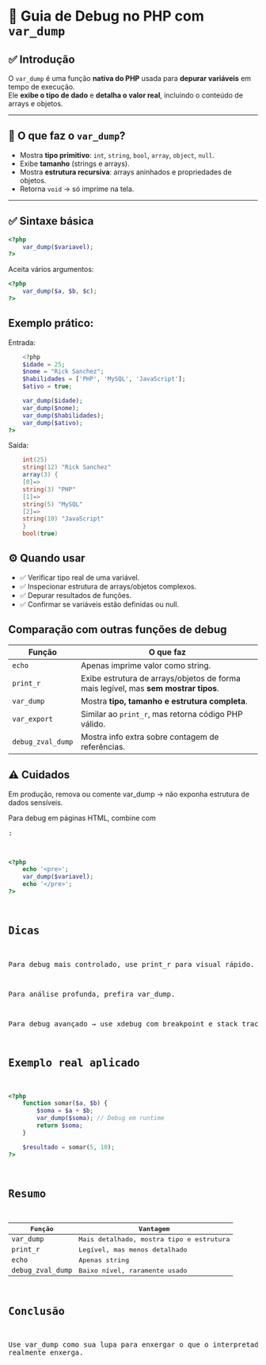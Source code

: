 # 📌 Guia de Debug no PHP com `var_dump`

## ✅ Introdução

O `var_dump` é uma função **nativa do PHP** usada para **depurar variáveis** em tempo de execução.  
Ele **exibe o tipo de dado** e **detalha o valor real**, incluindo o conteúdo de arrays e objetos.

---

## 🧩 O que faz o `var_dump`?

- Mostra **tipo primitivo**: `int`, `string`, `bool`, `array`, `object`, `null`.
- Exibe **tamanho** (strings e arrays).
- Mostra **estrutura recursiva**: arrays aninhados e propriedades de objetos.
- Retorna `void` → só imprime na tela.

---

## ✅ Sintaxe básica

```php
<?php
    var_dump($variavel);
?>
```

Aceita vários argumentos:

```php
<?php
    var_dump($a, $b, $c);
?>
```

## Exemplo prático:
Entrada:

```php
    <?php
    $idade = 25;
    $nome = "Rick Sanchez";
    $habilidades = ['PHP', 'MySQL', 'JavaScript'];
    $ativo = true;

    var_dump($idade);
    var_dump($nome);
    var_dump($habilidades);
    var_dump($ativo);
?>
```

Saída:

```csharp
    int(25)
    string(12) "Rick Sanchez"
    array(3) {
    [0]=>
    string(3) "PHP"
    [1]=>
    string(5) "MySQL"
    [2]=>
    string(10) "JavaScript"
    }
    bool(true)
```

## ⚙️ Quando usar

- ✅ Verificar tipo real de uma variável.
- ✅ Inspecionar estrutura de arrays/objetos complexos.
- ✅ Depurar resultados de funções.
- ✅ Confirmar se variáveis estão definidas ou null.


## Comparação com outras funções de debug

| Função            | O que faz                                                                           |
| ----------------- | ----------------------------------------------------------------------------------- |
| `echo`            | Apenas imprime valor como string.                                                   |
| `print_r`         | Exibe estrutura de arrays/objetos de forma mais legível, mas **sem mostrar tipos**. |
| `var_dump`        | Mostra **tipo, tamanho e estrutura completa**.                                      |
| `var_export`      | Similar ao `print_r`, mas retorna código PHP válido.                                |
| `debug_zval_dump` | Mostra info extra sobre contagem de referências.                                    |

## ⚠️ Cuidados

Em produção, remova ou comente var_dump → não exponha estrutura de dados sensíveis.

Para debug em páginas HTML, combine com <pre>:

```php
<?php
    echo '<pre>';
    var_dump($variavel);
    echo '</pre>';
?>
```

##  Dicas

Para debug mais controlado, use print_r para visual rápido.

Para análise profunda, prefira var_dump.

Para debug avançado → use xdebug com breakpoint e stack trace.

## Exemplo real aplicado

```php
<?php
    function somar($a, $b) {
        $soma = $a + $b;
        var_dump($soma); // Debug em runtime
        return $soma;
    }

    $resultado = somar(5, 10);
?>
```

## Resumo

| Função            | Vantagem                                |
| ----------------- | --------------------------------------- |
| `var_dump`        | Mais detalhado, mostra tipo e estrutura |
| `print_r`         | Legível, mas menos detalhado            |
| `echo`            | Apenas string                           |
| `debug_zval_dump` | Baixo nível, raramente usado            |

## Conclusão 
Use var_dump como sua lupa para enxergar o que o interpretador PHP realmente enxerga.